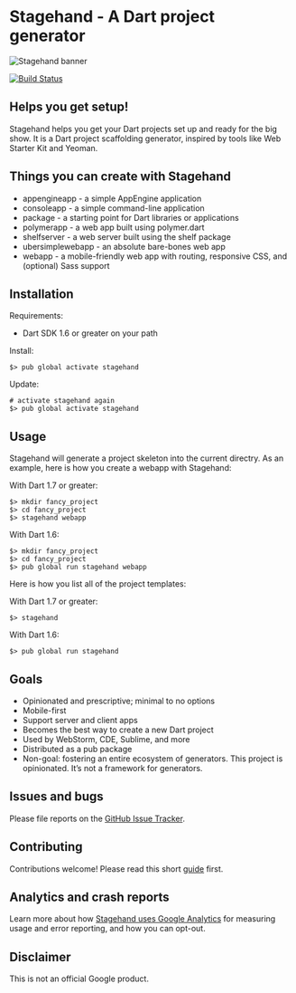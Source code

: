 # Stagehand - A Dart project generator

![Stagehand banner](https://raw.githubusercontent.com/google/stagehand/master/site/banner_stagehand.jpg)

[![Build Status](https://travis-ci.org/google/stagehand.svg?branch=master)](https://travis-ci.org/google/stagehand)

## Helps you get setup!

Stagehand helps you get your Dart projects set up and ready for the big show.
It is a Dart project scaffolding generator, inspired by tools like Web Starter
Kit and Yeoman.

## Things you can create with Stagehand

* appengineapp - a simple AppEngine application
* consoleapp - a simple command-line application
* package - a starting point for Dart libraries or applications
* polymerapp - a web app built using polymer.dart
* shelfserver - a web server built using the shelf package
* ubersimplewebapp - an absolute bare-bones web app
* webapp - a mobile-friendly web app with routing, responsive CSS, and (optional) Sass support

## Installation

Requirements:

* Dart SDK 1.6 or greater on your path

Install:

    $> pub global activate stagehand

Update:

    # activate stagehand again
    $> pub global activate stagehand

## Usage

Stagehand will generate a project skeleton into the current directry. As an
example, here is how you create a webapp with Stagehand:

With Dart 1.7 or greater:

    $> mkdir fancy_project
    $> cd fancy_project
    $> stagehand webapp

With Dart 1.6:

    $> mkdir fancy_project
    $> cd fancy_project
    $> pub global run stagehand webapp

Here is how you list all of the project templates:

With Dart 1.7 or greater:

    $> stagehand

With Dart 1.6:

    $> pub global run stagehand

## Goals

* Opinionated and prescriptive; minimal to no options
* Mobile-first
* Support server and client apps
* Becomes the best way to create a new Dart project
* Used by WebStorm, CDE, Sublime, and more
* Distributed as a pub package
* Non-goal: fostering an entire ecosystem of generators. This project is opinionated. It’s not a framework for generators.

## Issues and bugs

Please file reports on the
[GitHub Issue Tracker](https://github.com/google/stagehand/issues).

## Contributing

Contributions welcome! Please read this short [guide](https://github.com/google/stagehand/wiki/Contributing) first.

## Analytics and crash reports

Learn more about how [Stagehand uses Google Analytics][analytics] for measuring
usage and error reporting, and how you can opt-out.

## Disclaimer

This is not an official Google product.

[analytics]: https://github.com/google/stagehand/wiki/Anonymous-analytics-and-crash-reports
